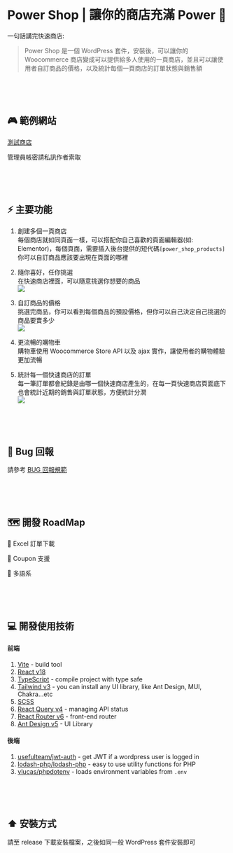 # Power Shop | 讓你的商店充滿 Power 🚀

一句話講完快速商店:

> Power Shop 是一個 WordPress 套件，安裝後，可以讓你的 Woocommerce 商店變成可以提供給多人使用的一頁商店，並且可以讓使用者自訂商品的價格，以及統計每個一頁商店的訂單狀態與銷售額

<br><br><br>

## 🎮 範例網站

[測試商店](https://fs.yc-tech.co/power-shop/j7/)

管理員帳密請私訊作者索取

<br><br><br>

## ⚡ 主要功能

1. 創建多個一頁商店<br>
   每個商店就如同頁面一樣，可以搭配你自己喜歡的頁面編輯器(如: Elementor)，每個頁面，需要插入後台提供的短代碼`[power_shop_products]` 你可以自訂商品應該要出現在頁面的哪裡

2. 隨你喜好，任你挑選<br>
   在快速商店裡面，可以隨意挑選你想要的商品<br>
   <img src="https://github.com/j7-dev/power-shop.wp-plugin/assets/9213776/a03a2fd0-813c-4cfa-977a-cdc14b773eb5" />

3. 自訂商品的價格<br>
   挑選完商品，你可以看到每個商品的預設價格，但你可以自己決定自己挑選的商品要賣多少<br>
   <img src="https://github.com/j7-dev/power-shop.wp-plugin/assets/9213776/861903f9-2238-474c-9c82-cd65a1d57c6c" />

4. 更流暢的購物車<br>
   購物車使用 Woocommerce Store API 以及 ajax 實作，讓使用者的購物體驗更加流暢<br>

5. 統計每一個快速商店的訂單<br>
   每一筆訂單都會紀錄是由哪一個快速商店產生的，在每一頁快速商店頁面底下也會統計近期的銷售與訂單狀態，方便統計分潤<br>
   <img src="https://github.com/j7-dev/power-shop.wp-plugin/assets/9213776/b3887d76-ac1d-40f1-bbeb-03bc7814db64" />

<br><br><br>

## 🐞 Bug 回報

請參考 [BUG 回報規範](https://doc.clickup.com/9009088049/d/h/8cfqhhh-520/f1f334803b7a672/8cfqhhh-860)

<br><br><br>

## 🗺️ 開發 RoadMap

🔲 Excel 訂單下載

🔲 Coupon 支援

🔲 多語系


<br><br><br>

## 💻 開發使用技術

#### 前端

1. [Vite](https://vitejs.dev/) - build tool
2. [React v18](https://beta.reactjs.org/)
3. [TypeScript](https://www.typescriptlang.org/docs/) - compile project with type safe
4. [Tailwind v3](https://tailwindcss.com/) - you can install any UI library, like Ant Design, MUI, Chakra...etc
5. [SCSS](https://sass-lang.com/documentation/syntax)
6. [React Query v4](https://tanstack.com/query/v4) - managing API status
7. [React Router v6](https://reactrouter.com/en/main) - front-end router
8. [Ant Design v5](https://ant.design/) - UI Library

#### 後端

1. [usefulteam/jwt-auth](https://github.com/usefulteam/jwt-auth) - get JWT if a wordpress user is logged in
2. [lodash-php/lodash-php](https://github.com/lodash-php/lodash-php) - easy to use utility functions for PHP
3. [vlucas/phpdotenv](https://github.com/vlucas/phpdotenv) - loads environment variables from `.env`

<br><br><br>

## ⬆️ 安裝方式

請至 release 下載安裝檔案，之後如同一般 WordPress 套件安裝即可
